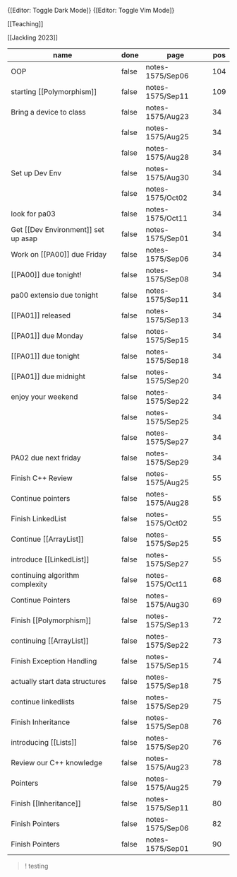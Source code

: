  
{[Editor: Toggle Dark Mode]} {[Editor: Toggle Vim Mode]} 

[[Teaching]]

[[Jackling 2023]]

<!-- #query task where page =~ /notes-1575/ and done = false -->
|name                               |done |page            |pos|
|-----------------------------------|-----|----------------|---|
|OOP                                |false|notes-1575/Sep06|104|
|starting [[Polymorphism]]          |false|notes-1575/Sep11|109|
|Bring a device to class            |false|notes-1575/Aug23|34 |
|                                   |false|notes-1575/Aug25|34 |
|                                   |false|notes-1575/Aug28|34 |
|Set up Dev Env                     |false|notes-1575/Aug30|34 |
|                                   |false|notes-1575/Oct02|34 |
|look for pa03                      |false|notes-1575/Oct11|34 |
|Get [[Dev Environment]] set up asap|false|notes-1575/Sep01|34 |
|Work on [[PA00]] due Friday        |false|notes-1575/Sep06|34 |
|[[PA00]] due tonight!              |false|notes-1575/Sep08|34 |
|pa00 extensio due tonight          |false|notes-1575/Sep11|34 |
|[[PA01]] released                  |false|notes-1575/Sep13|34 |
|[[PA01]] due Monday                |false|notes-1575/Sep15|34 |
|[[PA01]] due tonight               |false|notes-1575/Sep18|34 |
|[[PA01]] due midnight              |false|notes-1575/Sep20|34 |
|enjoy your weekend                 |false|notes-1575/Sep22|34 |
|                                   |false|notes-1575/Sep25|34 |
|                                   |false|notes-1575/Sep27|34 |
|PA02 due next friday               |false|notes-1575/Sep29|34 |
|Finish C++ Review                  |false|notes-1575/Aug25|55 |
|Continue pointers                  |false|notes-1575/Aug28|55 |
|Finish LinkedList                  |false|notes-1575/Oct02|55 |
|Continue [[ArrayList]]             |false|notes-1575/Sep25|55 |
|introduce [[LinkedList]]           |false|notes-1575/Sep27|55 |
|continuing algorithm complexity    |false|notes-1575/Oct11|68 |
|Continue Pointers                  |false|notes-1575/Aug30|69 |
|Finish [[Polymorphism]]            |false|notes-1575/Sep13|72 |
|continuing [[ArrayList]]           |false|notes-1575/Sep22|73 |
|Finish Exception Handling          |false|notes-1575/Sep15|74 |
|actually start data structures     |false|notes-1575/Sep18|75 |
|continue linkedlists               |false|notes-1575/Sep29|75 |
|Finish Inheritance                 |false|notes-1575/Sep08|76 |
|introducing [[Lists]]              |false|notes-1575/Sep20|76 |
|Review our C++ knowledge           |false|notes-1575/Aug23|78 |
|Pointers                           |false|notes-1575/Aug25|79 |
|Finish [[Inheritance]]             |false|notes-1575/Sep11|80 |
|Finish Pointers                    |false|notes-1575/Sep06|82 |
|Finish Pointers                    |false|notes-1575/Sep01|90 |
<!-- /query -->


>! testing